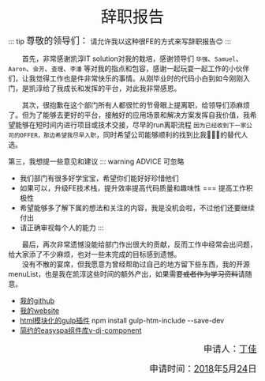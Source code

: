 <p style="text-align:center;"><font size=6>辞职报告</font></p>

::: tip <font size=4>尊敬的领导们：</font>
请允许我以这种很FE的方式来写辞职报告:blush:
:::

&emsp;&emsp;首先，非常感谢凯淳IT solution对我的栽培，感谢领导们 `华强`、`Samuel`、`Aaron`、`会芳`、`查理`、`李潘` 等对我的指点和包容，感谢一起玩耍一起工作的小伙伴们，让我觉得工作也是件非常快乐的事情。从刚毕业时的代码小白到如今刚刚入门，是凯淳给了我成长和发挥的平台，对此我非常感恩。

&emsp;&emsp;其次，很抱歉在这个部门所有人都很忙的节骨眼上提离职，给领导们添麻烦了。但为了能够去更好的平台，接触好的应用场景和解决方案发挥自我价值，我希望能够在短时间内进行项目或技术交接，尽早的run离职流程 `因为已经收到下一家公司的OFFER，那边希望我尽早入职`，同时希望公司能够顺利的找到比我:muscle::muscle::muscle:的替代人选。

第三，我想提一些意见和建议
::: warning ADVICE 可忽略
- 我们部门有很多好学宝宝，希望你们能好好珍惜他们
- 如果可以，升级FE技术栈，提升效率提高代码质量和趣味性 === 提高工作积极性
- 希望能够多了解下属的想法和关注的内容，我是没机会啦，不过他们还要继续付出
- 请正确审视每个人的能力
:::

&emsp;&emsp;最后，再次非常遗憾没能给部门作出很大的贡献，反而工作中经常会出问题，给大家添了不少麻烦，也对一些未完成的目标感到遗憾。<br>
&emsp;&emsp;没有不散的宴席，但我愿意为曾经帮助过自己的地方留下些东西，我的开源menuList，也是我在凯淳这些时间的额外产出，如果需要~~或者作为学习资料~~请随意。
- [我的github](https://github.com/dingjiamughal)
- [我的website](https://www.xhrsama.com/)
- [html模块化的gulp插件](https://www.npmjs.com/package/gulp-htm-include) npm install gulp-htm-include --save-dev
- [简约的easyspa组件库v-dj-component](https://github.com/dingjiamughal/djui)


<p align="right" style="margin-bottom:0;"><font size=4>申请人：<ins>丁佳</ins></font></p>
<p align="right"><font size=4>申请时间：<u>2018</u>年<u>5</u>月<u>24</u>日</font></p>
